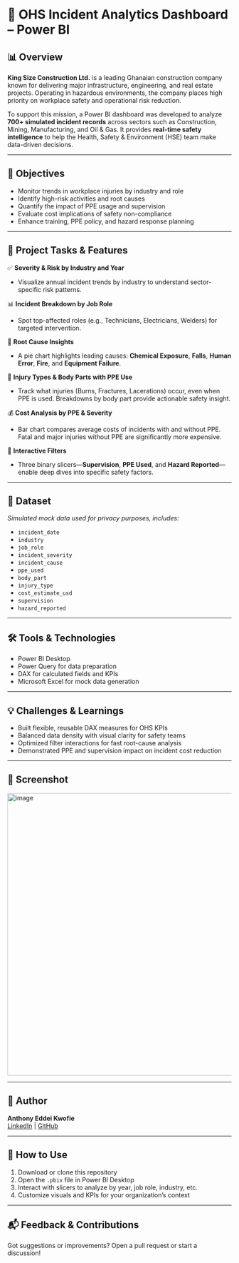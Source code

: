 # 💼 OHS Incident Analytics Dashboard – Power BI

## 📊 Overview  
**King Size Construction Ltd.** is a leading Ghanaian construction company known for delivering major infrastructure, engineering, and real estate projects. Operating in hazardous environments, the company places high priority on workplace safety and operational risk reduction.

To support this mission, a Power BI dashboard was developed to analyze **700+ simulated incident records** across sectors such as Construction, Mining, Manufacturing, and Oil & Gas. It provides **real-time safety intelligence** to help the Health, Safety & Environment (HSE) team make data-driven decisions.

---

## 🎯 Objectives  
- Monitor trends in workplace injuries by industry and role  
- Identify high-risk activities and root causes  
- Quantify the impact of PPE usage and supervision  
- Evaluate cost implications of safety non-compliance  
- Enhance training, PPE policy, and hazard response planning

---

## 🧩 Project Tasks & Features

✅ **Severity & Risk by Industry and Year**  
- Visualize annual incident trends by industry to understand sector-specific risk patterns.

📊 **Incident Breakdown by Job Role**  
- Spot top-affected roles (e.g., Technicians, Electricians, Welders) for targeted intervention.

🧪 **Root Cause Insights**  
- A pie chart highlights leading causes: **Chemical Exposure**, **Falls**, **Human Error**, **Fire**, and **Equipment Failure**.

🦺 **Injury Types & Body Parts with PPE Use**  
- Track what injuries (Burns, Fractures, Lacerations) occur, even when PPE is used. Breakdowns by body part provide actionable safety insight.

💰 **Cost Analysis by PPE & Severity**  
- Bar chart compares average costs of incidents with and without PPE. Fatal and major injuries without PPE are significantly more expensive.

🧩 **Interactive Filters**  
- Three binary slicers—**Supervision**, **PPE Used**, and **Hazard Reported**—enable deep dives into specific safety factors.

---

## 📁 Dataset  
*Simulated mock data used for privacy purposes, includes:*  
- `incident_date`  
- `industry`  
- `job_role`  
- `incident_severity`  
- `incident_cause`  
- `ppe_used`  
- `body_part`  
- `injury_type`  
- `cost_estimate_usd`  
- `supervision`  
- `hazard_reported`

---

## 🛠 Tools & Technologies  
- Power BI Desktop  
- Power Query for data preparation  
- DAX for calculated fields and KPIs  
- Microsoft Excel for mock data generation

---

## 💡 Challenges & Learnings  
- Built flexible, reusable DAX measures for OHS KPIs  
- Balanced data density with visual clarity for safety teams  
- Optimized filter interactions for fast root-cause analysis  
- Demonstrated PPE and supervision impact on incident cost reduction

---

## 📸 Screenshot  
<img width="633" alt="image" src="https://github.com/user-attachments/assets/813b27ea-48e1-4ac5-a3f0-1c1b06de0643" >


---

## 👤 Author  
**Anthony Eddei Kwofie**  
[LinkedIn](https://www.linkedin.com/in/anthony-eddei-kwofie-bsc-osha-484ab16a/) | [GitHub](https://github.com/Tony-Kwofie)

---

## 📌 How to Use  
1. Download or clone this repository  
2. Open the `.pbix` file in Power BI Desktop  
3. Interact with slicers to analyze by year, job role, industry, etc.  
4. Customize visuals and KPIs for your organization’s context

---

## 📬 Feedback & Contributions  
Got suggestions or improvements? Open a pull request or start a discussion!  
